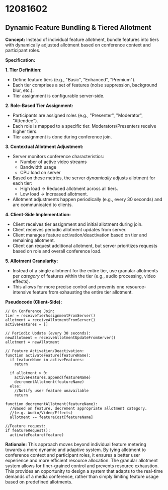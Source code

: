 # 12081602

## Dynamic Feature Bundling & Tiered Allotment

**Concept:** Instead of individual feature allotment, bundle features into tiers with dynamically adjusted allotment based on conference context and participant roles.

**Specification:**

**1. Tier Definition:**

*   Define feature tiers (e.g., "Basic", "Enhanced", "Premium").
*   Each tier comprises a set of features (noise suppression, background blur, etc.).
*   Tier assignment is configurable server-side.

**2. Role-Based Tier Assignment:**

*   Participants are assigned roles (e.g., "Presenter", "Moderator", "Attendee").
*   Each role is mapped to a specific tier.  Moderators/Presenters receive higher tiers.
*   Tier assignment is done during conference join.

**3. Contextual Allotment Adjustment:**

*   Server monitors conference characteristics:
    *   Number of active video streams
    *   Bandwidth usage
    *   CPU load on server
*   Based on these metrics, the server *dynamically* adjusts allotment for each tier:
    *   High load -> Reduced allotment across all tiers.
    *   Low load -> Increased allotment.
*   Allotment adjustments happen periodically (e.g., every 30 seconds) and are communicated to clients.

**4. Client-Side Implementation:**

*   Client receives tier assignment and initial allotment during join.
*   Client receives periodic allotment updates from server.
*   Client manages feature activation/deactivation based on tier and remaining allotment.
*   Client can request additional allotment, but server prioritizes requests based on role and overall conference load.

**5. Allotment Granularity:**

*   Instead of a single allotment for the entire tier, use granular allotments per *category* of features within the tier (e.g., audio processing, video effects).
*   This allows for more precise control and prevents one resource-intensive feature from exhausting the entire tier allotment.

**Pseudocode (Client-Side):**

```
// On Conference Join:
tier = receiveTierAssignmentFromServer()
allotment = receiveAllotmentFromServer()
activeFeatures = []

// Periodic Update (every 30 seconds):
newAllotment = receiveAllotmentUpdateFromServer()
allotment = newAllotment

// Feature Activation/Deactivation:
function activateFeature(featureName):
  if featureName in activeFeatures:
    return

  if allotment > 0:
    activeFeatures.append(featureName)
    decrementAllotment(featureName)
  else:
    //Notify user feature unavailable
    return

function decrementAllotment(featureName):
  //Based on feature, decrement appropriate allotment category.
  //(e.g. Audio/Video/Effects)
  allotment -= featureCost[featureName]

//Feature request:
if featureRequest():
  activateFeature(feature)
```

**Rationale:** This approach moves beyond individual feature metering towards a more dynamic and adaptive system. By tying allotment to conference context and participant roles, it ensures a better user experience and more efficient resource allocation. The granular allotment system allows for finer-grained control and prevents resource exhaustion. This provides an opportunity to design a system that adapts to the real-time demands of a media conference, rather than simply limiting feature usage based on predefined allotments.